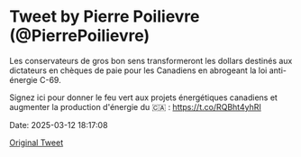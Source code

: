 # Tweet by Pierre Poilievre (@PierrePoilievre)

Les conservateurs de gros bon sens transformeront les dollars destinés aux dictateurs en chèques de paie pour les Canadiens en abrogeant la loi anti-énergie C-69.

Signez ici pour donner le feu vert aux projets énergétiques canadiens et augmenter la production d'énergie du 🇨🇦 : https://t.co/RQBht4yhRI

Date: 2025-03-12 18:17:08

[Original Tweet](https://x.com/PierrePoilievre/status/1899887398823063757)
